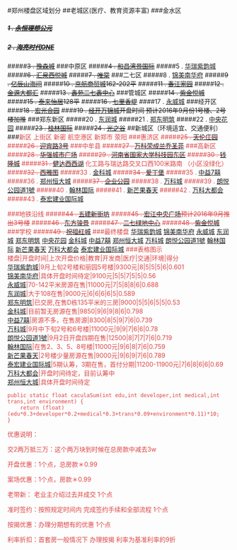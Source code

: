 #郑州楼盘区域划分
##老城区(医疗、教育资源丰富)
###金水区
##### ~~1 . [永恒理想公元](http://lixianggongyuanyh.fang.com/house/2510738767/housedetail.htm)~~
##### ~~2 . [海亮时代ONE](http://hailiangshidaione.fang.com/)~~
#####~~3 . [豫森城](http://yusencheng.fang.com/)~~
###中原区
#####~~4 . [和昌湾景国际](http://wanjingguojihc.fang.com/)~~
#####5 . [华瑞紫韵城](http://ziyunchenghr.fang.com/)
#####~~6 . [汇泉西悦城](http://xiyuechenghq.fang.com/house/2510769845/housedetail.htm)~~
#####~~7 . [唯棠](http://weitang0371.fang.com/house/2510147265/housedetail.htm)~~
###二七区
#####8 . [锦美南华府](http://nanhuafujm.fang.com/)
#####~~9 . [亿辰山海间](http://yichenshanhaijian.fang.com/)~~
#####~~10 . [京航商贸城](http://jinghangdayuecheng.fang.com/)162-202平~~
#####~~11 . [春江家园](http://chunjiangjiayuan0371.fang.com/)~~
#####~~12 . [金源大都汇](http://daduhuijy.fang.com/)~~
#####~~13 . [鑫苑二七鑫中心](http://xinyuanxinjia.fang.com/)~~
###管城区
#####~~14 . [紫金悦城](http://zijinyuecheng.fang.com/)~~
#####~~15 . [泰来怡居](http://tailaiyiju.fang.com/)128平~~
#####~~16 . [七里香堤](http://qilixiangdi0371.fang.com/)~~
####17 . [永威城](http://yongweicheng.fang.com/)
###经开区
####~~18 . [宏光合园](http://hongguangheyuan.fang.com/)~~
####~~19 . [经开万锦城](http://wanjinchengjk.fang.com/house/2510819753/housedetail.htm)开盘时间 预计2016年9月份1号楼、2号楼加推~~
###郑东新区
#####20 . [东润城](http://dongruncheng.fang.com/)
#####21 . [郑东明筑](http://zhengdongmingzhu.fang.com/)
#####22 . [中央花园](http://zhongyanghuayuan0371.fang.com/)
#####~~23 . [桂林国际](http://jialinbincheng.fang.com/?from=xfmap_xfgg)~~
#####~~24 . [光之谷](http://guangzhigu.fang.com/house/2510147285/housedetail.htm)~~
##新城区（环境适宜、交通便利）
###<font color="DD4444">新区  上街区  新密  航空港区  新郑市  荥阳
###惠济区
#####~~25 . [天伦庄园](http://tianlunzhuangyuan0371.fang.com/)~~
#####~~26 . [迎宾路3号](http://tiandishanshuijian.fang.com/)~~
###中牟县
#####~~27 . [万科荣成兰乔圣菲](http://lanqiaoshengfeiwkrc.fang.com/)~~
###高新区  
#####~~28 . [华强城市广场](http://chengshiguangchanghq.fang.com/)~~
#####~~29 . [河南省国家大学科技园东区](http://hnsgjdxkjy.fang.com/)~~
#####~~30 . [钱隆城](http://qianlongcheng.fang.com/)~~
#####~~31 . [健达西西湖](http://xixihujd.fang.com/)~~
化工路与瑞达路交叉口西100米路南  （小区没绿化）
#####~~32 . [西雅图](http://xiyatu0371.fang.com/)~~
#####33 . [金科城](http://jinkecheng0371.fang.com/)
#####~~34 . [爱丁堡](http://aidingbao0371.fang.com/)~~
#####35 . [中益7囍](http://zhongyi7xi.fang.com/)
#####36 . [郑州恒大城](http://hengdachengzz.fang.com/)
#####~~37 . [企业公园](http://newhouse.zz.fang.com/house/2510723033.htm)~~
#####38 . [万科城](http://wankecheng0371.fang.com/)
#####39 . [朗悦公园道1號](http://gongyuandaoyihao0371.fang.com/house/2510738699/dongtai/1425085.htm)
#####40 . [翰林国际](http://hanlinguojicheng.fang.com)
#####41 . [新芒果春天](http://xinmangguochuntian.fang.com)
#####42 . [万科大都会](http://daduhuiwk0371.fang.com)
#####43 . [泰宏建业国际城](http://guojichengthjy.fang.com)


###地铁沿线
#####~~44 . [五建新街坊](http://xinjiefangwj.fang.com/)~~
#####~~45 . [宏江中央广场](http://zhongyangguangchanghj0371.fang.com/)预计2016年9月推出3号楼~~
#####~~46 . [东方骏景](http://dongfangjunjing0371.fang.com/)~~
#####~~47 . [二七绿地中心](http://lvdizhongxineq.fang.com/)~~
#####~~48 . [紫金悦城](http://zijinyuecheng.fang.com/)~~
###学校
#####~~49 . [祝福红城](http://zhufuhongcheng.fang.com/house/2510717739/housedetail.htm)~~
###最终楼盘
[华瑞紫韵城](http://ziyunchenghr.fang.com/)
[锦美南华府](http://nanhuafujm.fang.com/)
[永威城](http://yongweicheng.fang.com/)
[东润城](http://dongruncheng.fang.com/)
[郑东明筑](http://zhengdongmingzhu.fang.com/)
[中央花园](http://zhongyanghuayuan0371.fang.com/)
[金科城](http://jinkecheng0371.fang.com/)
[中益7囍](http://zhongyi7xi.fang.com/)
[郑州恒大城](http://hengdachengzz.fang.com/)
[万科城](http://wankecheng0371.fang.com/)
[朗悦公园道1號](http://gongyuandaoyihao0371.fang.com/house/2510738699/dongtai/1425085.htm)
[翰林国际](http://hanlinguojicheng.fang.com)
[新芒果春天](http://xinmangguochuntian.fang.com)
[万科大都会](http://daduhuiwk0371.fang.com)
[泰宏建业国际城](http://guojichengthjy.fang.com)
###表格图示<br>
楼盘|开盘时间|上次开盘价格|教育|开发商|医疗|交通|环境|得分<br>
[华瑞紫韵城](http://ziyunchenghr.fang.com/)|9月上旬2号楼和丽园5号楼|9300元|8|5|5|5|6|0.601<br>
[锦美南华府](http://nanhuafujm.fang.com/)|具体开盘时间待定|9100元|5|5|7|5|5|0.56<br>
[永威城](http://yongweicheng.fang.com/)|70-142平米房源在售|11000元|7|5|8|8|6|0.688<br>
[东润城](http://dongruncheng.fang.com/)|大于108在售|9000元|6|6|6|6|5|0.589<br>
[郑东明筑](http://zhengdongmingzhu.fang.com/)|已交房,在售D栋135平米的三房|9000|5|5|6|5|5|0.53<br>
[金科城](http://jinkecheng0371.fang.com/)|目前暂无房源在售|9850|9|6|9|8|6|0.798<br>
[中益7囍](http://zhongyi7xi.fang.com/)|房源不多，在售房源|8300|8|5|9|7|6|0.739<br>
[万科城](http://wankecheng0371.fang.com/)|9月中下旬2号和6号楼|11000元|9|9|7|6|6|0.78<br>
[朗悦公园道1號](http://gongyuandaoyihao0371.fang.com/house/2510738699/dongtai/1425085.htm)|9月2日开盘四期在售|12500|8|7|7|7|6|0.719<br>
[翰林国际](http://hanlinguojicheng.fang.com)|在售2、3、5、8号楼|11000元|9|6|8|7|6|0.759<br>
[新芒果春天](http://xinmangguochuntian.fang.com)|2号楼少量房源在售|9000元|9|6|9|7|6|0.789<br>
[泰宏建业国际城](http://guojichengthjy.fang.com)|5期认筹，3期在售，首付分期|11200-11900元|7|6|8|6|6|0.69<br>
[万科大都会](http://daduhuiwk0371.fang.com)|开盘时间待定，目前认筹中<br>
[郑州恒大城](http://hengdachengzz.fang.com/)|具体开盘时间待定<br>

    public static float caculaSum(int edu,int developer,int medical,int trans,int environment) {
		return (float)(edu*0.3+developer*0.2+medical*0.3+trans*0.09+environment*0.11)*10;
	}


优惠说明：

交2两万抵三万：这个两万块到时候在总房款中减去3w 

开盘优惠：1个点，总房款＊0.99

案场优惠：1个点，房款＊0.99

老带新： 老业主介绍过去并成交  1个点 

准时签约：按照规定时间内 完成签约手续和全部流程  1个点

按揭优惠：办理分期想有的优惠  1个点

利率折扣：首套房一般情况下  办理按揭 利率为基准利率的9折 
